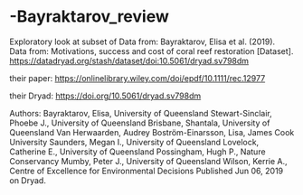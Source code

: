 # -Bayraktarov_review
Exploratory look at subset of 
Data from: Bayraktarov, Elisa et al. (2019). Data from: Motivations, success and cost of coral reef restoration [Dataset].
https://datadryad.org/stash/dataset/doi:10.5061/dryad.sv798dm

their paper: https://onlinelibrary.wiley.com/doi/epdf/10.1111/rec.12977

their Dryad: https://doi.org/10.5061/dryad.sv798dm

Authors: 
Bayraktarov, Elisa, University of Queensland
Stewart-Sinclair, Phoebe J., University of Queensland
Brisbane, Shantala, University of Queensland
Van Herwaarden, Audrey
Boström-Einarsson, Lisa, James Cook University
Saunders, Megan I., University of Queensland
Lovelock, Catherine E., University of Queensland
Possingham, Hugh P., Nature Conservancy
Mumby, Peter J., University of Queensland
Wilson, Kerrie A., Centre of Excellence for Environmental Decisions
Published Jun 06, 2019 on Dryad. 

